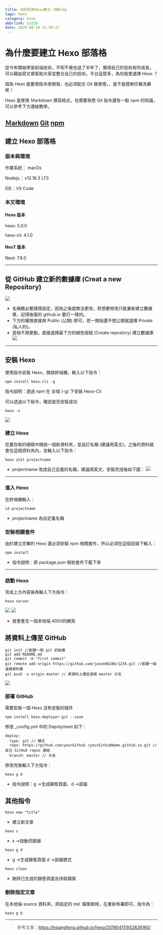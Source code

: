 ```yaml
---
title: 如何利用Hexo建立一個Blog
tags: hexo
category: hexo
abbrlink: 53228
date: 2020-08-10 15:59:11
---
```

# 為什麼要建立 Hexo 部落格
從今年開始學習前端技術，不知不覺也過了半年了，覺得自己的技術有所成長，
可以藉由寫文章幫助大家並整合自己的技術。平台這麼多，為何我會選擇 Hexo ？

因為 Hexo 是要用指令來開發，也必須配合 Git 做使用，，是不是摸蜊仔兼洗褲呢！

 Hexo 是使用 Ｍarkdown 撰寫格式，也需要熟悉 Git 指令還有一點 npm 的知識，
 可以參考下方連結教學。

[Ｍarkdown](https://ithelp.ithome.com.tw/articles/10203758)
[Git](https://w3c.hexschool.com/git/cfdbd310)
[npm ](https://hsiangfeng.github.io/nodejs/20190626/1317979814/)
---
## 建立 Hexo 部落格
### 版本與環境

作業系統： macOs

Nodejs:：v12.18.3 LTS

IDE：VS Code
### 本文環境

#### Hexo 版本

hexo: 5.0.0

hexo-cli: 4.1.0

#### NexT 版本
Next: 7.8.0

---
## 從 GitHub 建立新的數據庫 (Creat a new Repository)
![](/images/hexoblog1.png)
* 名稱務必要謹慎設定，因為之後就無法更改，若想要修改只能重新建立數據庫，記得後面的 github.io 要打一樣的。
* 下方的權限直接用 Public (公開) 即可，若一開始還不想公開就選擇 Private (私人的)。
* 其他不用更動，直接選擇最下方的綠色按鈕 (Create repostory) 建立數據庫
![](/images/hexoblog2.png)
---
## 安裝 Hexo
使用指令安裝 Hexo，開啟終端機，輸入以下指令：

``` npm
npm install hexo-cli -g
```
指令說明：透過 npm 在 全域 (-g) 下安裝 Hexo-Cli

可以透過以下指令，確認是否安裝成功
``` npm
hexo -v
```
![](/images/hexoblog3.png)
### 建立 Hexo
在要存取的硬碟中開啟一個新資料夾，並自訂名稱 (建議用英文)，之後的資料就會在這個資料夾內，並輸入以下指令：
``` npm
hexo init projectname
```
* projectname 改成自己定義的名稱，建議用英文，安裝完成後如下圖：
![](/images/hexoblog4.png)
---
### 進入 Hexo
在終端機輸入：
``` 
cd projectname
```
* projectname 為自定義名稱
### 安裝相關套件
由於建立完畢的 Hexo 還必須安裝 npm 相關套件，所以必須在這個目錄下輸入：
``` npm
npm install
```
* 指令說明：將 package.json 相依套件下載下來

---
### 啟動 Hexo
完成上方內容後再輸入下方指令：
``` npm
hexo server
```
![](/images/hexoblog5.png)
![](/images/hexoblog6.png)
* 就會產生一個本地端 4000的網頁
## 將資料上傳至 GitHub
``` git
git init //創建一個 git 初始檔
git add README.md
git commit -m "first commit"
git remote add origin https://github.com/jason06286/1234.git //創建一個遠端資料庫
git push -u origin master // 將資料上傳至遠端 master 分支

```
![](/images/hexoblog7.png)
### 部署 GitHub

需要安裝一個 Hexo 沒有安裝的插件
```
npm install hexo-deployer-git --save
```
修改 _config.yml 中的 Depolyment 如下：
```
deploy:
  type: git // 模式
  repo: https://github.com/yourGithub /yourGithubName.github.io.git // 自己 GitHub repos 連結
  branch: master // 分支
```
修改完後輸入下方指令：
```
hexo g d

```
* 指令說明：g →生成靜態頁面、d →部屬
## 其他指令
```
hexo new "title"
```
* 建立新文章
```
hexo s
```
* s →啟動伺服器 
```
hexo g d
```
* g →生成靜態頁面 d →部屬模式 
```
hexo clean
```
* 刪除已生成的靜態頁面及快取檔案
### 刪除指定文章
在本地端 source 資料夾，把指定的 md. 檔案刪除，在重新佈署即可，指令為：
```
hexo g d
```
---
> 參考文章：https://hsiangfeng.github.io/hexo/20190411/932826160/








